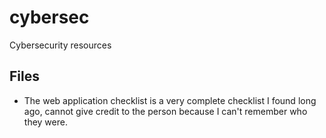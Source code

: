 # cybersec
Cybersecurity resources

## Files

 - The web application checklist is a very complete checklist I found long ago, cannot give credit to the person because I can't remember who they were.

